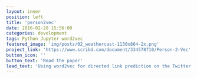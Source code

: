 ```yaml
---
layout: inner
position: left
title: 'person2vec'
date: 2016-02-20 15:56:00
categories: development
tags: Python Jupyter word2vec
featured_image: 'img/posts/02_weathercast-1130x864-2x.png'
project_link: 'https://www.scribd.com/document/334578710/Person-2-Vec'
button_icon: ''
button_text: 'Read the paper' 
lead_text: 'Using word2vec for directed link prediction on the Twitter social network graph'
---
```

